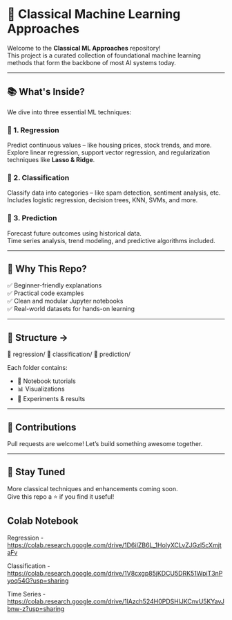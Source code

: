 # 🎯 Classical Machine Learning Approaches

Welcome to the **Classical ML Approaches** repository!  
This project is a curated collection of foundational machine learning methods that form the backbone of most AI systems today.

---

## 📚 What's Inside?

We dive into three essential ML techniques:

### 🔁 1. Regression  
Predict continuous values – like housing prices, stock trends, and more.  
Explore linear regression, support vector regression, and regularization techniques like **Lasso & Ridge**.

### 🧠 2. Classification  
Classify data into categories – like spam detection, sentiment analysis, etc.  
Includes logistic regression, decision trees, KNN, SVMs, and more.

### 🔮 3. Prediction  
Forecast future outcomes using historical data.  
Time series analysis, trend modeling, and predictive algorithms included.

---

## 🚀 Why This Repo?

✅ Beginner-friendly explanations  
✅ Practical code examples  
✅ Clean and modular Jupyter notebooks  
✅ Real-world datasets for hands-on learning

---

## 📂 Structure ->

📁 regression/
📁 classification/
📁 prediction/


Each folder contains:

- 📘 Notebook tutorials  
- 📊 Visualizations  
- 🧪 Experiments & results  

---

## 🤝 Contributions

Pull requests are welcome! Let’s build something awesome together.

---

## 📌 Stay Tuned

More classical techniques and enhancements coming soon.  
Give this repo a ⭐ if you find it useful!

## Colab Notebook
Regression - https://colab.research.google.com/drive/1D6iIZB6L_1HolyXCLvZJGzl5cXmjtaFv


Classification - https://colab.research.google.com/drive/1V8cxgp85jKDCU5DRK51WpiT3nPyoq54G?usp=sharing

Time Series - https://colab.research.google.com/drive/1lAzch524H0PDSHlJKCnvU5KYavJbnw-z?usp=sharing
